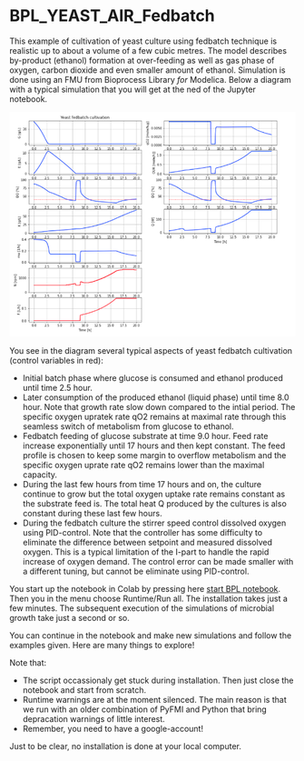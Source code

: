# BPL_YEAST_AIR_Fedbatch

This example of cultivation of yeast culture using fedbatch technique is realistic up to about a volume of a few cubic metres.
The model describes by-product (ethanol) formation at over-feeding as well as gas phase of oxygen, carbon dioxide
and even smaller amount of ethanol. Simulation is done using an FMU from Bioprocess Library *for* Modelica. Below a diagram
with a typical simulation that you will get at the ned of the Jupyter notebook.

![](FigX_BPL_YEAST_AIR_Fedbatch.png)

You see in the diagram several typical aspects of yeast fedbatch cultivation (control variables in red):
* Initial batch phase where glucose is consumed and ethanol produced until time 2.5 hour.
* Later consumption of the produced ethanol (liquid phase) until time 8.0 hour. Note that growth rate slow down compared to the intial period. The specific oxygen upratek rate qO2 remains at maximal rate through this seamless switch of metabolism from glucose to ethanol.
* Fedbatch feeding of glucose substrate at time 9.0 hour. Feed rate increase exponentially until 17 hours and then kept constant. The feed profile is chosen to keep some margin to overflow metabolism and the specific oxygen uprate rate qO2 remains lower than the maximal capacity.
* During the last few hours from time 17 hours and on, the culture continue to grow but the total oxygen uptake rate remains constant as the substrate feed is. The total heat Q produced by the cultures is also constant during these last few hours.
* During the fedbatch culture the stirrer speed control dissolved oxygen using PID-control. Note that the controller has some difficulty to eliminate the difference between setpoint and measured dissolved oxygen. This is a typical limitation of the I-part to handle the rapid increase of oxygen demand. The control error can be made smaller with a different tuning, but cannot be eliminate using PID-control.

You start up the notebook in Colab by pressing here
[start BPL notebook](https://colab.research.google.com/github/janpeter19/BPL_YEAST_AIR_Fedbatch/blob/main/BPL_YEAST_AIR_Fedbatch.ipynb).
Then you in the menu choose Runtime/Run all. The installation takes just a few minutes. The subsequent execution of the simulations of microbial growth take just a second or so. 

You can continue in the notebook and make new simulations and follow the examples given. Here are many things to explore!

Note that:
* The script occassionaly get stuck during installation. Then just close the notebook and start from scratch.
* Runtime warnings are at the moment silenced. The main reason is that we run with an older combination of PyFMI and Python that bring depracation warnings of little interest. 
* Remember, you need to have a google-account!

Just to be clear, no installation is done at your local computer.

